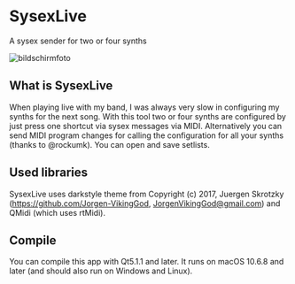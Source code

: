 # SysexLive
A sysex sender for two or four synths

![bildschirmfoto](https://user-images.githubusercontent.com/30245296/36617342-476c56e8-18e7-11e8-9724-d4f4a52c7221.png)


## What is SysexLive
When playing live with my band, I was always very slow in configuring my synths for the next song. With this tool two or four synths are configured by just press one shortcut via sysex messages via MIDI. Alternatively you can send MIDI program changes for calling the configuration for all your synths (thanks to @rockumk). You can open and save setlists.

## Used libraries
SysexLive uses darkstyle theme from Copyright (c) 2017, Juergen Skrotzky (https://github.com/Jorgen-VikingGod, JorgenVikingGod@gmail.com) and QMidi (which uses rtMidi).

## Compile
You can compile this app with Qt5.1.1 and later. It runs on macOS 10.6.8 and later (and should also run on Windows and Linux).
